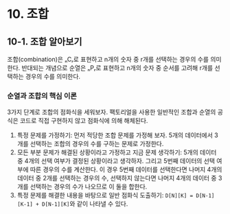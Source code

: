 # 10. 조합

## 10-1. 조합 알아보기

조합(combination)은 ₙCᵣ로 표현하고 n개의 숫자 중 r개를 선택하는 경우의 수를 의미한다. 반대되는 개념으로 순열은 ₙPᵣ로 표현하고 n개의 숫자 중 순서를 고려해 r개를 선택하는 경우의 수를 의미한다.

### 순열과 조합의 핵심 이론

3가지 단계로 조합의 점화식을 세워보자. 팩토리얼을 사용한 일반적인 조합과 순열의 공식은 코드로 직접 구현하지 않고 점화식에 의해 해체된다.

1. 특정 문제를 가정하기: 먼저 적당한 조합 문제를 가정해 보자. 5개의 데이터에서 3개를 선택하는 조합의 경우의 수를 구하는 문제로 가정한다.
2. 모든 부분 문제가 해결된 상황이라고 가정하고 지금 문제 생각하기: 5개의 데이터 중 4개의 선택 여부가 결정된 상황이라고 생각하자. 그리고 5번째 데이터의 선택 여부에 따른 경우의 수를 계산한다. 이 경우 5번째 데이터를 선택한다면 나머지 4개의 데이터 중 2개를 선택하는 경우의 수, 선택하지 않는다면 나머지 4개의 데이터 중 3개를 선택하는 경우의 수가 나오므로 이 둘을 합한다.
3. 특정 문제를 해결한 내용을 바탕으로 일반 점화식 도출하기: `D[N][K] = D[N-1][K-1] + D[N-1][K]`와 같이 나타낼 수 있다.
